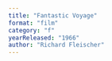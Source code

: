 ```yaml
---
title: "Fantastic Voyage"
format: "film"
category: "f"
yearReleased: "1966"
author: "Richard Fleischer"
---
```

